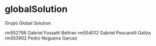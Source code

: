 # globalSolution
Grupo Global Solution

rm552798 Gabriel Fossatti Beltran
rm554012 Gabriel Pescarolli Galiza
rm553902 Pedro Nogueira Garcez
